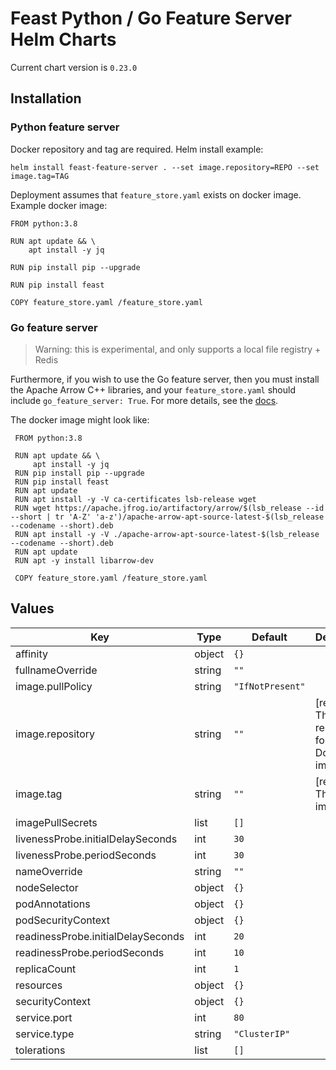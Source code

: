 # Feast Python / Go Feature Server Helm Charts

Current chart version is `0.23.0`

## Installation
### Python feature server
Docker repository and tag are required. Helm install example:
```
helm install feast-feature-server . --set image.repository=REPO --set image.tag=TAG
```

Deployment assumes that `feature_store.yaml` exists on docker image. Example docker image:
```
FROM python:3.8

RUN apt update && \
    apt install -y jq

RUN pip install pip --upgrade

RUN pip install feast

COPY feature_store.yaml /feature_store.yaml
```

### Go feature server
> Warning: this is experimental, and only supports a local file registry + Redis

Furthermore, if you wish to use the Go feature server, then you must install the Apache Arrow C++ libraries, and your `feature_store.yaml` should include `go_feature_server: True`.
For more details, see the [docs](https://docs.feast.dev/reference/feature-servers/go-feature-server).

The docker image might look like:
```
 FROM python:3.8

 RUN apt update && \
     apt install -y jq
 RUN pip install pip --upgrade
 RUN pip install feast
 RUN apt update
 RUN apt install -y -V ca-certificates lsb-release wget
 RUN wget https://apache.jfrog.io/artifactory/arrow/$(lsb_release --id --short | tr 'A-Z' 'a-z')/apache-arrow-apt-source-latest-$(lsb_release --codename --short).deb
 RUN apt install -y -V ./apache-arrow-apt-source-latest-$(lsb_release --codename --short).deb
 RUN apt update
 RUN apt -y install libarrow-dev

 COPY feature_store.yaml /feature_store.yaml
 ```

## Values

| Key | Type | Default | Description |
|-----|------|---------|-------------|
| affinity | object | `{}` |  |
| fullnameOverride | string | `""` |  |
| image.pullPolicy | string | `"IfNotPresent"` |  |
| image.repository | string | `""` | [required] The repository for the Docker image |
| image.tag | string | `""` | [required] The Docker image tag |
| imagePullSecrets | list | `[]` |  |
| livenessProbe.initialDelaySeconds | int | `30` |  |
| livenessProbe.periodSeconds | int | `30` |  |
| nameOverride | string | `""` |  |
| nodeSelector | object | `{}` |  |
| podAnnotations | object | `{}` |  |
| podSecurityContext | object | `{}` |  |
| readinessProbe.initialDelaySeconds | int | `20` |  |
| readinessProbe.periodSeconds | int | `10` |  |
| replicaCount | int | `1` |  |
| resources | object | `{}` |  |
| securityContext | object | `{}` |  |
| service.port | int | `80` |  |
| service.type | string | `"ClusterIP"` |  |
| tolerations | list | `[]` |  |